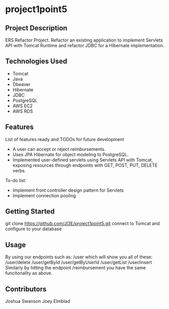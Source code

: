 ﻿# project1point5

## Project Description

ERS Refactor Project. Refactor an existing application to implement Servlets API with Tomcat Runtime and refactor JDBC for a Hibernate implementation.

## Technologies Used

* Tomcat
* Java
* Dbeaver
* Hibernate
* JDBC
* PostgreSQL
* AWS EC2
* AWS RDS

## Features

List of features ready and TODOs for future development
* A user can accept or reject reimbursements.
* Uses JPA Hibernate for object modeling to PostgreSQL.
* Implemented user-defined servlets using Servlets API with Tomcat, exposing resources through endpoints with GET, POST, PUT, DELETE verbs.

To-do list:
* Implement front controller design pattern for Servlets
* Implement connection pooling

## Getting Started
   
git clone https://github.com/Jl3E/project1point5.git
connect to Tomcat and configure to your database


## Usage

By using our endpoints such as:
/user which will show you all of these:
                                      /user/delete
                                      /user/getById
                                      /user/getByUserId
                                      /user/getList
                                      /user/insert
Similarly by hitting the endpoint /reimbursement you have the same funcitonality as above.

## Contributors

Joshua Swanson
Joey Elmblad


